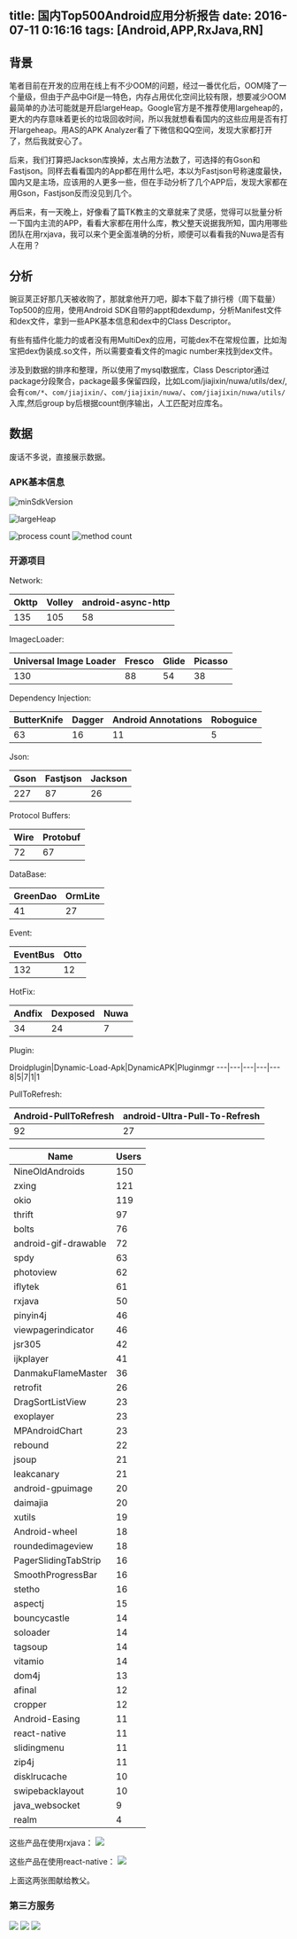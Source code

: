 
title: 国内Top500Android应用分析报告
date: 2016-07-11 0:16:16
tags: [Android,APP,RxJava,RN]
---

## 背景

笔者目前在开发的应用在线上有不少OOM的问题，经过一番优化后，OOM降了一个量级，但由于产品中Gif是一特色，内存占用优化空间比较有限，想要减少OOM最简单的办法可能就是开启largeHeap。Google官方是不推荐使用largeheap的，更大的内存意味着更长的垃圾回收时间，所以我就想看看国内的这些应用是否有打开largeheap。用AS的APK Analyzer看了下微信和QQ空间，发现大家都打开了，然后我就安心了。

后来，我们打算把Jackson库换掉，太占用方法数了，可选择的有Gson和Fastjson。同样去看看国内的App都在用什么吧，本以为Fastjson号称速度最快，国内又是主场，应该用的人更多一些，但在手动分析了几个APP后，发现大家都在用Gson，Fastjson反而没见到几个。

再后来，有一天晚上，好像看了篇TK教主的文章就来了灵感，觉得可以批量分析一下国内主流的APP，看看大家都在用什么库，教父整天说据我所知，国内用哪些团队在用rxjava，我可以来个更全面准确的分析，顺便可以看看我的Nuwa是否有人在用？

## 分析
豌豆荚正好那几天被收购了，那就拿他开刀吧，脚本下载了排行榜（周下载量）Top500的应用，使用Android SDK自带的appt和dexdump，分析Manifest文件和dex文件，拿到一些APK基本信息和dex中的Class Descriptor。


有些有插件化能力的或者没有用MultiDex的应用，可能dex不在常规位置，比如淘宝把dex伪装成.so文件，所以需要查看文件的magic number来找到dex文件。

涉及到数据的排序和整理，所以使用了mysql数据库，Class Descriptor通过package分段聚合，package最多保留四段，比如Lcom/jiajixin/nuwa/utils/dex/,会有`com/*`、`com/jiajixin/`、`com/jiajixin/nuwa/`、`com/jiajixin/nuwa/utils/`入库,然后group by后根据count倒序输出，人工匹配对应库名。

## 数据

废话不多说，直接展示数据。

### APK基本信息

![minSdkVersion](http://7fviov.com1.z0.glb.clouddn.com/QQ20160711-0%402x.png)


![largeHeap](http://7fviov.com1.z0.glb.clouddn.com/QQ20160711-1%402x.png)

![process count](http://7fviov.com1.z0.glb.clouddn.com/QQ20160711-2%402x.png
)
![method count](http://7fviov.com1.z0.glb.clouddn.com/QQ20160711-4%402x.png
)

### 开源项目

Network:

Okttp|Volley|android-async-http
---|---|---
135|105|58

ImagecLoader:

Universal Image Loader|Fresco|Glide|Picasso
---|---|---|---
130|88|54|38

Dependency Injection:

ButterKnife|Dagger|Android Annotations|Roboguice
---|---|---|---
63|16|11|5

Json:

Gson|Fastjson|Jackson
---|---|---
227|87|26

Protocol Buffers:

Wire| Protobuf
---|---
72|67

DataBase:

GreenDao|OrmLite
---|---
41|27

Event:

EventBus|Otto
---|---
132|12

HotFix:

Andfix|Dexposed|Nuwa
---|---|---
34|24|7

Plugin:

Droidplugin|Dynamic-Load-Apk|DynamicAPK|Pluginmgr
---|---|---|---|---
8|5|7|1|1

PullToRefresh:

Android-PullToRefresh|android-Ultra-Pull-To-Refresh
---|---
92|27

Name| Users 
---|---
NineOldAndroids|150
zxing|121
okio|119
thrift|97
bolts|76
android-gif-drawable|72
spdy|63
photoview|62
iflytek|61
rxjava|50
pinyin4j|46
viewpagerindicator|46
jsr305|42
ijkplayer|41
DanmakuFlameMaster|36
retrofit|26
DragSortListView|23
exoplayer|23
MPAndroidChart|23
rebound|22
jsoup|21
leakcanary|21
android-gpuimage|20
daimajia|20
xutils|19
Android-wheel|18
roundedimageview|18
PagerSlidingTabStrip|16
SmoothProgressBar|16
stetho|16
aspectj|15
bouncycastle|14
soloader|14
tagsoup|14
vitamio|14
dom4j|13
afinal|12
cropper|12
Android-Easing|11
react-native|11
slidingmenu|11
zip4j|11
disklrucache|10
swipebacklayout|10
java_websocket|9
realm|4

这些产品在使用rxjava：
![](http://7fviov.com1.z0.glb.clouddn.com/ECharts.png)

这些产品在使用react-native：
![](http://7fviov.com1.z0.glb.clouddn.com/rn.png)

上面这两张图献给教父。

### 第三方服务

![](http://7fviov.com1.z0.glb.clouddn.com/QQ20160711-5%402x.png)
![](http://7fviov.com1.z0.glb.clouddn.com/QQ20160711-6%402x.png)
![](http://7fviov.com1.z0.glb.clouddn.com/QQ20160711-7%402x.png)



